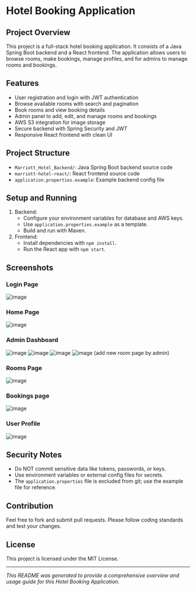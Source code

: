 # Hotel Booking Application

## Project Overview
This project is a full-stack hotel booking application. It consists of a Java Spring Boot backend and a React frontend. The application allows users to browse rooms, make bookings, manage profiles, and for admins to manage rooms and bookings.

## Features
- User registration and login with JWT authentication
- Browse available rooms with search and pagination
- Book rooms and view booking details
- Admin panel to add, edit, and manage rooms and bookings
- AWS S3 integration for image storage
- Secure backend with Spring Security and JWT
- Responsive React frontend with clean UI

## Project Structure
- `Marriott_Hotel_Backend/`: Java Spring Boot backend source code
- `marriott-hotel-react/`: React frontend source code
- `application.properties.example`: Example backend config file 

## Setup and Running
1. Backend:
   - Configure your environment variables for database and AWS keys.
   - Use `application.properties.example` as a template.
   - Build and run with Maven.
2. Frontend:
   - Install dependencies with `npm install`.
   - Run the React app with `npm start`.

## Screenshots

### Login Page
![image](https://github.com/user-attachments/assets/b05c6512-83bb-455b-8a6d-9123e2321fef)

### Home Page
![image](https://github.com/user-attachments/assets/cd1fc07f-2e46-4f8b-ba54-6a6d02ab7566)

### Admin Dashboard
![image](https://github.com/user-attachments/assets/7257865d-82f5-4210-89a3-c92092ec4670)
![image](https://github.com/user-attachments/assets/b33373bf-15b7-4fe3-b7ca-3cb4d7b75af7)
![image](https://github.com/user-attachments/assets/13b6dd16-c8e0-4f75-8c16-d8678f187fbb)
![image](https://github.com/user-attachments/assets/cedd14ba-55aa-4ffe-b864-cb513532c701)
(add new room page by admin)
### Rooms Page
![image](https://github.com/user-attachments/assets/fb9022bc-9edc-4454-8970-d9e47b2b653d)

### Bookings page
![image](https://github.com/user-attachments/assets/f09967ba-ce8b-47c4-b60e-f612ca65da2c)
### User Profile
![image](https://github.com/user-attachments/assets/7ba85ad9-1bf0-45c1-8d24-b1bbd44e91e7)


## Security Notes
- Do NOT commit sensitive data like tokens, passwords, or keys.
- Use environment variables or external config files for secrets.
- The `application.properties` file is excluded from git; use the example file for reference.

## Contribution
Feel free to fork and submit pull requests. Please follow coding standards and test your changes.

## License
This project is licensed under the MIT License.

---

*This README was generated to provide a comprehensive overview and usage guide for this Hotel Booking Application.*
